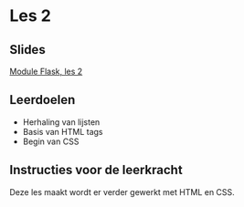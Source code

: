 # Les 2

## Slides

[Module Flask, les 2](https://slides.com/felienne/pidk-k4-m1-l2)

## Leerdoelen

* Herhaling van lijsten
* Basis van HTML tags
* Begin van CSS

## Instructies voor de leerkracht

Deze les maakt wordt er verder gewerkt met HTML en CSS.

